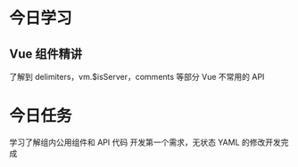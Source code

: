 # 今日学习

## Vue 组件精讲

了解到 delimiters，vm.\$isServer，comments 等部分 Vue 不常用的 API

# 今日任务

学习了解组内公用组件和 API 代码
开发第一个需求，无状态 YAML 的修改开发完成
